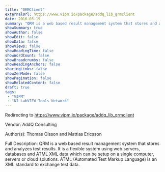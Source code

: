 ```yaml
---
title: "QRMClient"
externalUrl: https://www.vipm.io/package/addq_lib_qrmclient
date: 2016-05-19
summary: "QRM is a web based result management system that stores and analyzes test results."
showSummary: true
showAuthor: false
showEdit: false
showData: false
showViews: false
showReadingTime: false
showWordCount: false
showBreadcrumbs: false
showHeadingAnchors: false
sharingLinks: false
showZenMode: false
showPagination: false
showRelatedContent: false
draft: true
tags:
 - "VIPM"
 - "NI LabVIEW Tools Network"
---
```


Redirecting to https://www.vipm.io/package/addq_lib_qrmclient

Vendor: AddQ Consulting

Author(s): Thomas Olsson and Mattias Ericsson
 
Full Description:
QRM is a web based result management system that stores and analyzes test results. It is a flexible system using web servers, databases and ATML XML data which can be setup on a single computer, servers or cloud solutions. ATML (Automated Test Markup Language) is an XML standard to exchange test data.